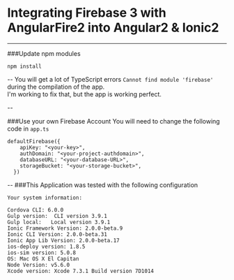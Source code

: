 # Integrating Firebase 3 with AngularFire2 into Angular2 & Ionic2
---

###Update npm modules
```
npm install 
```

--
You will get a lot of TypeScript errors ```Cannot find module 'firebase'``` during the compilation of the app.
<br>I'm working to fix that, but the app is working perfect.

--

###Use your own Firebase Account
You will need to change the following code in `app.ts`
```
defaultFirebase({
    apiKey: "<your-key>",
    authDomain: "<your-project-authdomain>",
    databaseURL: "<your-database-URL>",
    storageBucket: "<your-storage-bucket>",
  })
```

--
###This Application was tested with the following configuration
```
Your system information:

Cordova CLI: 6.0.0
Gulp version:  CLI version 3.9.1
Gulp local:   Local version 3.9.1
Ionic Framework Version: 2.0.0-beta.9
Ionic CLI Version: 2.0.0-beta.31
Ionic App Lib Version: 2.0.0-beta.17
ios-deploy version: 1.8.5
ios-sim version: 5.0.8
OS: Mac OS X El Capitan
Node Version: v5.6.0
Xcode version: Xcode 7.3.1 Build version 7D1014
```
